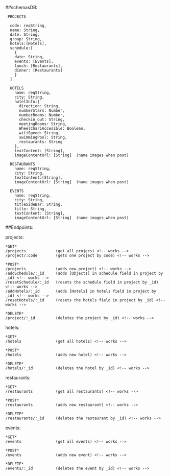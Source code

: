 ##schemasDB:
~~~
 PROJECTS

  code: reqString,
  name: String,
  date: String,
  group: String,
  hotels:[Hotels],
  schedule:[
    {
    date: String,
    events: [Events],
    lunch: [Restaurants],
    dinner: [Restaurants]
    }
  ]
~~~
~~~  
  HOTELS
    name: reqString,
    city: String,
    hotelInfo:{
      direction: String,
      numberStars: Number,
      numberRooms: Number,
      checkin_out: String,
      meetingRooms: String,
      WheelChariAccesible: Boolean,
      wifiSpeed: String,
      swimmingPool: String,
      restaurants: String
    },  
    textContent: [String],
    imageContentUrl: [String]  (name images when post)
~~~
~~~  
  RESTAURANTS
    name: reqString,
    city: String,
    textContent:[String],
    imageContentUrl: [String]  (name images when post)

  EVENTS
    name: reqString,
    city: String,
    titleSideBar: String,
    title: String,
    textContent: [String],
    imageContentUrl: [String]  (name images when post)
~~~ 

##Endpoints:
  
  projects:

    *GET*
    /projects             (get all projecs) <!-- works -->
    /project/:code        (gets one project by code) <!-- works -->
    
    *POST*
    /projects             (adds new project) <!-- works -->
    /addSchedule/:_id     (adds [Objects] in schedule field in project by _id) <!-- works -->
    /resetSchedule/:_id   (resets the schedule field in project by _id) <!-- works -->
    /addHotels/:_id       (adds [Hotels] in hotels field in project by  _id) <!-- works --> 
    /resetHotels/:_id     (resets the hotels field in project by _id) <!-- works -->

    *DELETE*
    /project/:_id         (deletes the project by _id) <!-- works -->

  hotels:

    *GET*
    /hotels               (get all hotels) <!-- works -->

    *POST*
    /hotels               (adds new hotel) <!-- works -->

    *DELETE*
    /hotels/:_id          (deletes the hotel by _id) <!-- works -->

  restaurants:

    *GET*
    /restaurants          (get all restaurants) <!-- works -->

    *POST*
    /restaurants          (adds new restaurant) <!-- works -->

    *DELETE*
    /restaurants/:_id     (deletes the restaurant by _id) <!-- works -->

  events:

    *GET*
    /events               (get all events) <!-- works -->

    *POST*
    /events               (adds new event) <!-- works -->

    *DELETE*
    /events/:_id          (deletes the event by _id) <!-- works -->
